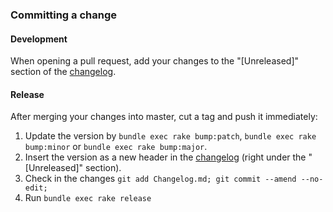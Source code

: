 ### Committing a change

#### Development

When opening a pull request, add your changes to the "[Unreleased]" section of the [changelog](https://github.com/zendesk/active_record_shards/blob/master/Changelog.md).

#### Release

After merging your changes into master, cut a tag and push it immediately:

1.  Update the version by `bundle exec rake bump:patch`, `bundle exec rake bump:minor` or `bundle exec rake bump:major`.
2.  Insert the version as a new header in the [changelog](https://github.com/zendesk/active_record_shards/blob/master/Changelog.md)
    (right under the "[Unreleased]" section).
3.  Check in the changes `git add Changelog.md; git commit --amend --no-edit;`
4.  Run `bundle exec rake release`
